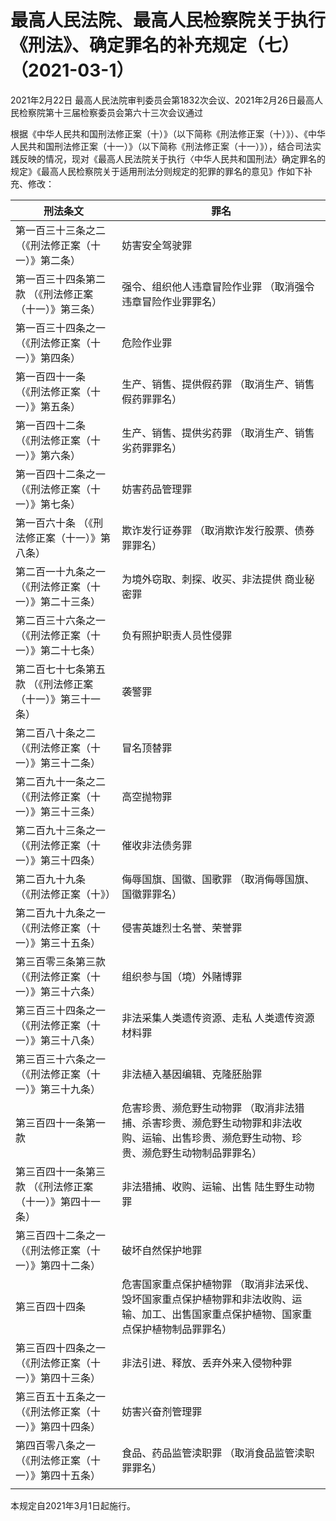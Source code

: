 # 最高人民法院、最高人民检察院关于执行《刑法》、确定罪名的补充规定（七）（2021-03-1）

2021年2月22日 最高人民法院审判委员会第1832次会议、2021年2月26日最高人民检察院第十三届检察委员会第六十三次会议通过

根据《中华人民共和国刑法修正案（十）》（以下简称《刑法修正案（十）》）、《中华人民共和国刑法修正案（十一）》（以下简称《刑法修正案（十一）》），结合司法实践反映的情况，现对《最高人民法院关于执行〈中华人民共和国刑法〉确定罪名的规定》《最高人民检察院关于适用刑法分则规定的犯罪的罪名的意见》作如下补充、修改：

| 刑法条文                          | 罪名                                                                    |
| ----------------------------- | --------------------------------------------------------------------- |
| 第一百三十三条之二 （《刑法修正案（十一）》第二条）    | 妨害安全驾驶罪                                                               |
| 第一百三十四条第二款 （《刑法修正案（十一）》第三条）   | 强令、组织他人违章冒险作业罪 （取消强令违章冒险作业罪罪名）                                        |
| 第一百三十四条之一 （《刑法修正案（十一）》第四条）    | 危险作业罪                                                                 |
| 第一百四十一条 （《刑法修正案（十一）》第五条）      | 生产、销售、提供假药罪 （取消生产、销售假药罪罪名）                                            |
| 第一百四十二条 （《刑法修正案（十一）》第六条）      | 生产、销售、提供劣药罪 （取消生产、销售劣药罪罪名）                                            |
| 第一百四十二条之一 （《刑法修正案（十一）》第七条）    | 妨害药品管理罪                                                               |
| 第一百六十条 （《刑法修正案（十一）》第八条）       | 欺诈发行证券罪 （取消欺诈发行股票、债券罪罪名）                                              |
| 第二百一十九条之一 （《刑法修正案（十一）》第二十三条）  | 为境外窃取、刺探、收买、非法提供 商业秘密罪                                                |
| 第二百三十六条之一 （《刑法修正案（十一）》第二十七条）  | 负有照护职责人员性侵罪                                                           |
| 第二百七十七条第五款 （《刑法修正案（十一）》第三十一条） | 袭警罪                                                                   |
| 第二百八十条之二 （《刑法修正案（十一）》第三十二条）   | 冒名顶替罪                                                                 |
| 第二百九十一条之二 （《刑法修正案（十一）》第三十三条）  | 高空抛物罪                                                                 |
| 第二百九十三条之一 （《刑法修正案（十一）》第三十四条）  | 催收非法债务罪                                                               |
| 第二百九十九条 （《刑法修正案（十》）           | 侮辱国旗、国徽、国歌罪 （取消侮辱国旗、国徽罪罪名）                                            |
| 第二百九十九条之一 （《刑法修正案（十一）》第三十五条）  | 侵害英雄烈士名誉、荣誉罪                                                          |
| 第三百零三条第三款 （《刑法修正案（十一）》第三十六条）  | 组织参与国（境）外赌博罪                                                          |
| 第三百三十四条之一 （《刑法修正案（十一）》第三十八条）  | 非法采集人类遗传资源、走私 人类遗传资源材料罪                                               |
| 第三百三十六条之一 （《刑法修正案（十一）》第三十九条）  | 非法植入基因编辑、克隆胚胎罪                                                        |
| 第三百四十一条第一款                    | 危害珍贵、濒危野生动物罪 （取消非法猎捕、杀害珍贵、濒危野生动物罪和非法收购、运输、出售珍贵、濒危野生动物、珍贵、濒危野生动物制品罪罪名） |
| 第三百四十一条第三款 （《刑法修正案（十一）》第四十一条） | 非法猎捕、收购、运输、出售 陆生野生动物罪                                                 |
| 第三百四十二条之一 （《刑法修正案（十一）》第四十二条）  | 破坏自然保护地罪                                                              |
| 第三百四十四条                       | 危害国家重点保护植物罪 （取消非法采伐、毁坏国家重点保护植物罪和非法收购、运输、加工、出售国家重点保护植物、国家重点保护植物制品罪罪名）  |
| 第三百四十四条之一 （《刑法修正案（十一）》第四十三条）  | 非法引进、释放、丢弃外来入侵物种罪                                                     |
| 第三百五十五条之一 （《刑法修正案（十一）》第四十四条）  | 妨害兴奋剂管理罪                                                              |
| 第四百零八条之一 （《刑法修正案（十一）》第四十五条）   | 食品、药品监管渎职罪 （取消食品监管渎职罪罪名）                                              |
|                               |                                                                       |

本规定自2021年3月1日起施行。
